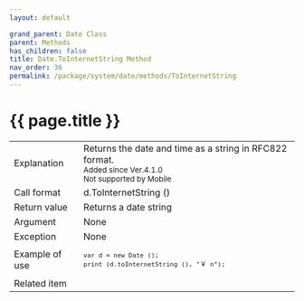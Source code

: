 ```yaml
---
layout: default

grand_parent: Date Class
parent: Methods
has_children: false
title: Date.ToInternetString Method
nav_order: 36
permalink: /package/system/date/methods/ToInternetString
---
```

# {{ page.title }}


<table>
  <tr>
    <td>Explanation</td>
    <td colspan="2">Returns the date and time as a string in RFC822 format.<br><small> Added since Ver.4.1.0<br>Not supported by Mobile</small></td>
  </tr>
  <tr>
    <td>Call format</td>
    <td colspan="2">d.ToInternetString ()</td>
  </tr>
  <tr>
    <td>Return value</td>
    <td colspan="2">Returns a date string</td>
  </tr>  
  <tr>
    <td>Argument</td>
    <td colspan="2">None</td>
  </tr>
  <tr>
    <td>Exception</td>
    <td colspan="2">None</td>
  </tr>
  <tr>
    <td>Example of use</td>
    <td colspan="2"><code><pre>var d = new Date ();
print (d.toInternetString (), "￥ n");</pre></code></td>
  </tr>
  <tr>
    <td>Related item</td>
    <td colspan="2"></td>
  </tr>
</table>

